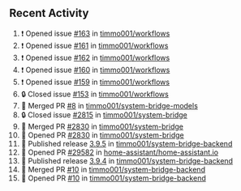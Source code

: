 ## Recent Activity

<!--START_SECTION:activity-->
1. ❗ Opened issue [#163](https://github.com/timmo001/workflows/issues/163) in [timmo001/workflows](https://github.com/timmo001/workflows)
2. ❗ Opened issue [#161](https://github.com/timmo001/workflows/issues/161) in [timmo001/workflows](https://github.com/timmo001/workflows)
3. ❗ Opened issue [#162](https://github.com/timmo001/workflows/issues/162) in [timmo001/workflows](https://github.com/timmo001/workflows)
4. ❗ Opened issue [#160](https://github.com/timmo001/workflows/issues/160) in [timmo001/workflows](https://github.com/timmo001/workflows)
5. ❗ Opened issue [#159](https://github.com/timmo001/workflows/issues/159) in [timmo001/workflows](https://github.com/timmo001/workflows)
6. 🔒 Closed issue [#153](https://github.com/timmo001/workflows/issues/153) in [timmo001/workflows](https://github.com/timmo001/workflows)
7. 🎉 Merged PR [#8](https://github.com/timmo001/system-bridge-models/pull/8) in [timmo001/system-bridge-models](https://github.com/timmo001/system-bridge-models)
8. 🔒 Closed issue [#2815](https://github.com/timmo001/system-bridge/issues/2815) in [timmo001/system-bridge](https://github.com/timmo001/system-bridge)
9. 🎉 Merged PR [#2830](https://github.com/timmo001/system-bridge/pull/2830) in [timmo001/system-bridge](https://github.com/timmo001/system-bridge)
10. 💪 Opened PR [#2830](https://github.com/timmo001/system-bridge/pull/2830) in [timmo001/system-bridge](https://github.com/timmo001/system-bridge)
11. 🚀 Published release [3.9.5](https://github.com/3.9.5) in [timmo001/system-bridge-backend](https://github.com/timmo001/system-bridge-backend)
12. 💪 Opened PR [#29582](https://github.com/home-assistant/home-assistant.io/pull/29582) in [home-assistant/home-assistant.io](https://github.com/home-assistant/home-assistant.io)
13. 🚀 Published release [3.9.4](https://github.com/3.9.4) in [timmo001/system-bridge-backend](https://github.com/timmo001/system-bridge-backend)
14. 🎉 Merged PR [#10](https://github.com/timmo001/system-bridge-backend/pull/10) in [timmo001/system-bridge-backend](https://github.com/timmo001/system-bridge-backend)
15. 💪 Opened PR [#10](https://github.com/timmo001/system-bridge-backend/pull/10) in [timmo001/system-bridge-backend](https://github.com/timmo001/system-bridge-backend)
<!--END_SECTION:activity-->
